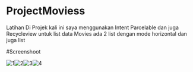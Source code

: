 # ProjectMoviess
Latihan
Di Projek kali ini saya menggunakan Intent Parcelable dan juga Recycleview untuk list data Movies 
ada 2 list dengan mode horizontal dan juga list

#Screenshoot



![1](https://user-images.githubusercontent.com/63640844/79967781-7bdb3080-84b9-11ea-9053-d7bccb5b7b7d.jpg)![2](https://user-images.githubusercontent.com/63640844/79967784-7da4f400-84b9-11ea-8b8c-44c013655bf3.jpg)![3](https://user-images.githubusercontent.com/63640844/79967785-7e3d8a80-84b9-11ea-9541-488721edb329.jpg)![4](https://user-images.githubusercontent.com/63640844/79967786-7ed62100-84b9-11ea-8e60-d274dcac1c78.jpg)

